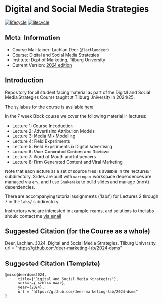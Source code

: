 # Digital and Social Media Strategies

[![lifecycle](https://img.shields.io/badge/lifecycle-stable-green.svg)](https://www.tidyverse.org/lifecycle/#maturing)
[![lifecycle](https://img.shields.io/badge/version-2024-red.svg)]()

## Meta-Information

* Course Maintainer: Lachlan Deer (`@lachlandeer`)
* Course: [Digital and Social Media Strategies](https://uvt.osiris-student.nl/#/onderwijscatalogus/extern/cursus/?collegejaar=huidig&taal=en&cursuscode=325222-B-6)
* Institute: Dept of Marketing, Tilburg University
* Current Version: [2024 edition](https://github.com/deer-marketing-lab/2024-dsms)

## Introduction

Repository for all student facing material as part of the Digital and Social Media Strategies Course taught at Tilburg University in 2024/25.

The syllabus for the course is available [here](https://github.com/deer-marketing-lab/2024-dsms/blob/main/syllabus/2024_dsms_syllabus.pdf)

In the 7 week Block course we cover the following material in lectures:

* Lecture 1: Course Introduction
* Lecture 2: Advertising Attribution Models
* Lecture 3: Media Mix Modelling
* Lecture 4: Field Experiments
* Lecture 5: Field Experiments in Digital Advertising
* Lecture 6: User Generated Content and Reviews
* Lecture 7: Word of Mouth and Influencers
* Lecture 8: Firm Generated Content and Viral Marketing

Note that each lecture as a set of source files is availble in the 'lectures/' subdirectory. Slides are built with `xaringan`, workspace dependences are managed via `env`, and I use `Snakemake` to build slides and manage (most) dependencies.

There are accompanying tutorial assignments ('labs') for Lectures 2 through 7 in the `labs/` subdirectory.

Instructors who are interested in example exams, and solutions to the labs should contact me [via email](mailto:lachlan.deer@gmail.com?subject=Undergraduate%20Digital%20Marketing%20Teaching%20Material)


## Suggested Citation (for the Course as a whole)

Deer, Lachlan. 2024. Digital and Social Media Strategies.
Tilburg University.
url = "https://github.com/deer-marketing-lab/2024-dsms"

## Suggested Citation (Template)

```{r, engine='out', eval = FALSE}
@misc{deerdsms2024,
      title={"Digital and Social Media Strategies"},
      author={Lachlan Deer},
      year={2024},
      url = "https://github.com/deer-marketing-lab/2024-dsms"
}
```